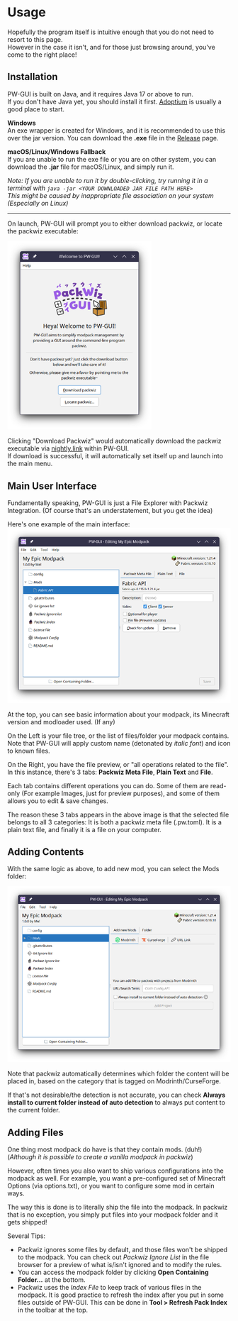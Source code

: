 # Usage
Hopefully the program itself is intuitive enough that you do not need to resort to this page.  
However in the case it isn't, and for those just browsing around, you've come to the right place!

## Installation
PW-GUI is built on Java, and it requires Java 17 or above to run.  
If you don't have Java yet, you should install it first. [Adoptium](https://adoptium.net/) is usually a good place to start.

**Windows**  
An exe wrapper is created for Windows, and it is recommended to use this over the jar version. You can download the **.exe** file in the [Release](https://github.com/Kenny-Hui/releases) page.

**macOS/Linux/Windows Fallback**  
If you are unable to run the exe file or you are on other system, you can download the **.jar** file for macOS/Linux, and simply run it.

*Note: If you are unable to run it by double-clicking, try running it in a terminal with `java -jar <YOUR DOWNLOADED JAR FILE PATH HERE>`*  
*This might be caused by inappropriate file association on your system (Especially on Linux)*

---

On launch, PW-GUI will prompt you to either download packwiz, or locate the packwiz executable:

<img alt="PW-GUI Setup" width="325px" src="./img/setup.png">

Clicking "Download Packwiz" would automatically download the packwiz executable via [nightly.link](https://nightly.link) within PW-GUI.  
If download is successful, it will automatically set itself up and launch into the main menu.

## Main User Interface
Fundamentally speaking, PW-GUI is just a File Explorer with Packwiz Integration. (Of course that's an understatement, but you get the idea)  

Here's one example of the main interface:  
<img alt="Main User Interface" width="512px" src="./img/main_ui.png">

At the top, you can see basic information about your modpack, its Minecraft version and modloader used. (If any)

On the Left is your file tree, or the list of files/folder your modpack contains.  
Note that PW-GUI will apply custom name (detonated by *italic font*) and icon to known files.

On the Right, you have the file preview, or "all operations related to the file".  
In this instance, there's 3 tabs: **Packwiz Meta File**, **Plain Text** and **File**.

Each tab contains different operations you can do. Some of them are read-only (For example Images, just for preview purposes), and some of them allows you to edit & save changes.

The reason these 3 tabs appears in the above image is that the selected file belongs to all 3 categories: It is both a packwiz meta file (.pw.toml). It is a plain text file, and finally it is a file on your computer.  


## Adding Contents
With the same logic as above, to add new mod, you can select the Mods folder:

<img alt="User Interface with Mods folder selected" width="560px" src="./img/new_mods.png">

Note that packwiz automatically determines which folder the content will be placed in, based on the category that is tagged on Modrinth/CurseForge.

If that's not desirable/the detection is not accurate, you can check **Always install to current folder instead of auto detection** to always put content to the current folder.

## Adding Files
One thing most modpack do have is that they contain mods. (duh!) (*Although it is possible to create a vanilla modpack in packwiz*)

However, often times you also want to ship various configurations into the modpack as well. For example, you want a pre-configured set of Minecraft Options (via options.txt), or you want to configure some mod in certain ways.

The way this is done is to literally ship the file into the modpack. In packwiz that is no exception, you simply put files into your modpack folder and it gets shipped!

Several Tips:
- Packwiz ignores some files by default, and those files won't be shipped to the modpack. You can check out *Packwiz Ignore List* in the file browser for a preview of what is/isn't ignored and to modify the rules.  
- You can access the modpack folder by clicking **Open Containing Folder...** at the bottom.  
- Packwiz uses the *Index File* to keep track of various files in the modpack. It is good practice to refresh the index after you put in some files outside of PW-GUI. This can be done in **Tool > Refresh Pack Index** in the toolbar at the top.